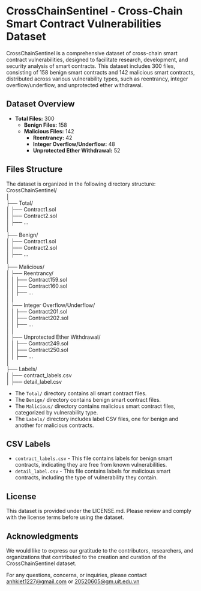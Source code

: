 # CrossChainSentinel - Cross-Chain Smart Contract Vulnerabilities Dataset

CrossChainSentinel is a comprehensive dataset of cross-chain smart contract vulnerabilities, designed to facilitate research, development, and security analysis of smart contracts. This dataset includes 300 files, consisting of 158 benign smart contracts and 142 malicious smart contracts, distributed across various vulnerability types, such as reentrancy, integer overflow/underflow, and unprotected ether withdrawal.

## Dataset Overview

- **Total Files:** 300
  - **Benign Files:** 158
  - **Malicious Files:** 142
    - **Reentrancy:** 42
    - **Integer Overflow/Underflow:** 48
    - **Unprotected Ether Withdrawal:** 52

## Files Structure

The dataset is organized in the following directory structure:  
CrossChainSentinel/  
│  
├── Total/  
│ ├── Contract1.sol  
│ ├── Contract2.sol  
│ ├── ...  
│  
├── Benign/  
│ ├── Contract1.sol  
│ ├── Contract2.sol  
│ ├── ...  
│  
├── Malicious/  
│ ├── Reentrancy/  
│ │ ├── Contract159.sol  
│ │ ├── Contract160.sol  
│ │ ├── ...  
│ │  
│ ├── Integer Overflow/Underflow/  
│ │ ├── Contract201.sol  
│ │ ├── Contract202.sol  
│ │ ├── ...  
│ │  
│ ├── Unprotected Ether Withdrawal/  
│ │ ├── Contract249.sol  
│ │ ├── Contract250.sol  
│ │ ├── ...  
│  
├── Labels/  
│ ├── contract_labels.csv  
│ ├── detail_label.csv  

- The `Total/` directory contains all smart contract files.
- The `Benign/` directory contains benign smart contract files.
- The `Malicious/` directory contains malicious smart contract files, categorized by vulnerability type.
- The `Labels/` directory includes label CSV files, one for benign and another for malicious contracts.

## CSV Labels

- `contract_labels.csv` - This file contains labels for benign smart contracts, indicating they are free from known vulnerabilities.
- `detail_label.csv` - This file contains labels for malicious smart contracts, including the type of vulnerability they contain.

## License
This dataset is provided under the LICENSE.md. Please review and comply with the license terms before using the dataset.

## Acknowledgments
We would like to express our gratitude to the contributors, researchers, and organizations that contributed to the creation and curation of the CrossChainSentinel dataset.

For any questions, concerns, or inquiries, please contact anhkiet1227@gmail.com or 20520605@gm.uit.edu.vn
